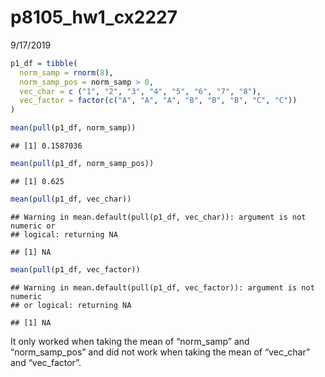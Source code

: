 p8105\_hw1\_cx2227
================
9/17/2019

``` r
p1_df = tibble(
  norm_samp = rnorm(8),
  norm_samp_pos = norm_samp > 0,
  vec_char = c ("1", "2", "3", "4", "5", "6", "7", "8"),
  vec_factor = factor(c("A", "A", "A", "B", "B", "B", "C", "C"))
)

mean(pull(p1_df, norm_samp))
```

    ## [1] 0.1587036

``` r
mean(pull(p1_df, norm_samp_pos))
```

    ## [1] 0.625

``` r
mean(pull(p1_df, vec_char))
```

    ## Warning in mean.default(pull(p1_df, vec_char)): argument is not numeric or
    ## logical: returning NA

    ## [1] NA

``` r
mean(pull(p1_df, vec_factor))
```

    ## Warning in mean.default(pull(p1_df, vec_factor)): argument is not numeric
    ## or logical: returning NA

    ## [1] NA

It only worked when taking the mean of “norm\_samp” and
“norm\_samp\_pos” and did not work when taking the mean of
“vec\_char” and “vec\_factor”.
